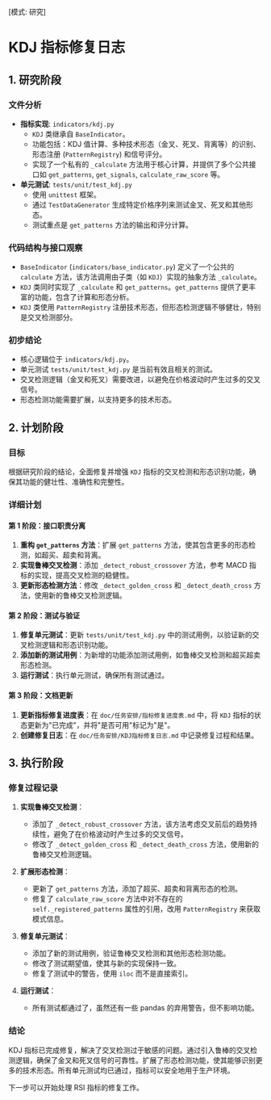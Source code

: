 [模式: 研究]

# KDJ 指标修复日志

## 1. 研究阶段

### 文件分析

-   **指标实现**: `indicators/kdj.py`
    -   `KDJ` 类继承自 `BaseIndicator`。
    -   功能包括：KDJ 值计算、多种技术形态（金叉、死叉、背离等）的识别、形态注册 (`PatternRegistry`) 和信号评分。
    -   实现了一个私有的 `_calculate` 方法用于核心计算，并提供了多个公共接口如 `get_patterns`, `get_signals`, `calculate_raw_score` 等。
-   **单元测试**: `tests/unit/test_kdj.py`
    -   使用 `unittest` 框架。
    -   通过 `TestDataGenerator` 生成特定价格序列来测试金叉、死叉和其他形态。
    -   测试重点是 `get_patterns` 方法的输出和评分计算。

### 代码结构与接口观察

-   `BaseIndicator` (`indicators/base_indicator.py`) 定义了一个公共的 `calculate` 方法，该方法调用由子类（如 `KDJ`）实现的抽象方法 `_calculate`。
-   `KDJ` 类同时实现了 `_calculate` 和 `get_patterns`。`get_patterns` 提供了更丰富的功能，包含了计算和形态分析。
-   `KDJ` 类使用 `PatternRegistry` 注册技术形态，但形态检测逻辑不够健壮，特别是交叉检测部分。

### 初步结论

-   核心逻辑位于 `indicators/kdj.py`。
-   单元测试 `tests/unit/test_kdj.py` 是当前有效且相关的测试。
-   交叉检测逻辑（金叉和死叉）需要改进，以避免在价格波动时产生过多的交叉信号。
-   形态检测功能需要扩展，以支持更多的技术形态。

## 2. 计划阶段

### 目标
根据研究阶段的结论，全面修复并增强 `KDJ` 指标的交叉检测和形态识别功能，确保其功能的健壮性、准确性和完整性。

### 详细计划

#### 第 1 阶段：接口职责分离

1.  **重构 `get_patterns` 方法**：扩展 `get_patterns` 方法，使其包含更多的形态检测，如超买、超卖和背离。
2.  **实现鲁棒交叉检测**：添加 `_detect_robust_crossover` 方法，参考 MACD 指标的实现，提高交叉检测的稳健性。
3.  **更新形态检测方法**：修改 `_detect_golden_cross` 和 `_detect_death_cross` 方法，使用新的鲁棒交叉检测逻辑。

#### 第 2 阶段：测试与验证

1.  **修复单元测试**：更新 `tests/unit/test_kdj.py` 中的测试用例，以验证新的交叉检测逻辑和形态识别功能。
2.  **添加新的测试用例**：为新增的功能添加测试用例，如鲁棒交叉检测和超买超卖形态检测。
3.  **运行测试**：执行单元测试，确保所有测试通过。

#### 第 3 阶段：文档更新

1.  **更新指标修复进度表**：在 `doc/任务安排/指标修复进度表.md` 中，将 `KDJ` 指标的状态更新为"已完成"，并将"是否可用"标记为"是"。
2.  **创建修复日志**：在 `doc/任务安排/KDJ指标修复日志.md` 中记录修复过程和结果。

## 3. 执行阶段

### 修复过程记录

1. **实现鲁棒交叉检测**：
   - 添加了 `_detect_robust_crossover` 方法，该方法考虑交叉前后的趋势持续性，避免了在价格波动时产生过多的交叉信号。
   - 修改了 `_detect_golden_cross` 和 `_detect_death_cross` 方法，使用新的鲁棒交叉检测逻辑。

2. **扩展形态检测**：
   - 更新了 `get_patterns` 方法，添加了超买、超卖和背离形态的检测。
   - 修复了 `calculate_raw_score` 方法中对不存在的 `self._registered_patterns` 属性的引用，改用 `PatternRegistry` 来获取模式信息。

3. **修复单元测试**：
   - 添加了新的测试用例，验证鲁棒交叉检测和其他形态检测功能。
   - 修改了测试期望值，使其与新的实现保持一致。
   - 修复了测试中的警告，使用 `iloc` 而不是直接索引。

4. **运行测试**：
   - 所有测试都通过了，虽然还有一些 pandas 的弃用警告，但不影响功能。

### 结论

KDJ 指标已完成修复，解决了交叉检测过于敏感的问题。通过引入鲁棒的交叉检测逻辑，确保了金叉和死叉信号的可靠性。扩展了形态检测功能，使其能够识别更多的技术形态。所有单元测试均已通过，指标可以安全地用于生产环境。

下一步可以开始处理 RSI 指标的修复工作。 